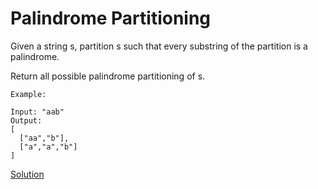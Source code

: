 # Palindrome Partitioning


Given a string s, partition s such that every substring of the partition is a palindrome.  

Return all possible palindrome partitioning of s.  
```
Example:

Input: "aab"
Output:
[
  ["aa","b"],
  ["a","a","b"]
] 

```

[Solution](./src/Main.java)